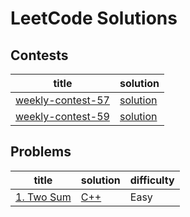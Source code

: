 # LeetCode Solutions

## Contests

| title | solution |
| ----- | -------- |
| [weekly-contest-57](https://leetcode.com/contest/leetcode-weekly-contest-57) | [solution](./contest/weekly-contest-57) |
| [weekly-contest-59](https://leetcode.com/contest/leetcode-weekly-contest-59) | [solution](./contest/weekly-contest-59) |

## Problems

| title | solution | difficulty |
| ----- | -------- | ---------- |
| [1. Two Sum](https://leetcode.com/problems/two-sum/) | [C++](./problems/1/TwoSum.cc)|Easy|
